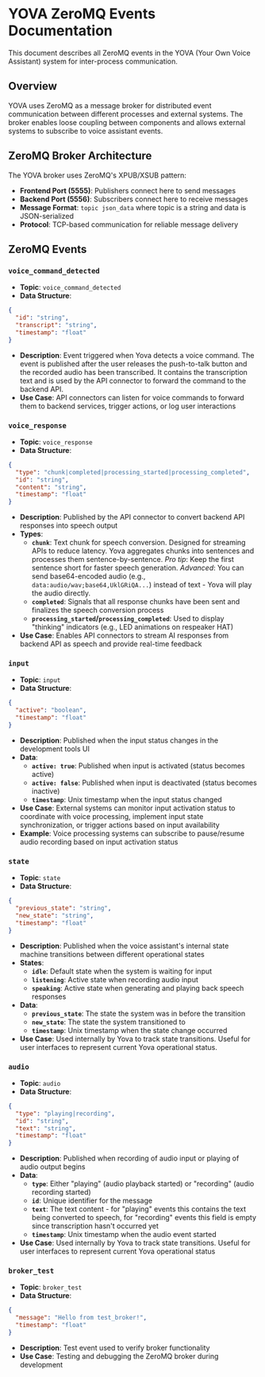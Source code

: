 # YOVA ZeroMQ Events Documentation

This document describes all ZeroMQ events in the YOVA (Your Own Voice Assistant) system for inter-process communication.

## Overview

YOVA uses ZeroMQ as a message broker for distributed event communication between different processes and external systems. The broker enables loose coupling between components and allows external systems to subscribe to voice assistant events.

## ZeroMQ Broker Architecture

The YOVA broker uses ZeroMQ's XPUB/XSUB pattern:
- **Frontend Port (5555)**: Publishers connect here to send messages
- **Backend Port (5556)**: Subscribers connect here to receive messages
- **Message Format**: `topic json_data` where topic is a string and data is JSON-serialized
- **Protocol**: TCP-based communication for reliable message delivery

## ZeroMQ Events

### `voice_command_detected`
- **Topic**: `voice_command_detected`
- **Data Structure**:
```json
{
  "id": "string",
  "transcript": "string",
  "timestamp": "float"
}
```
- **Description**: Event triggered when Yova detects a voice command. The event is published after the user releases the push-to-talk button and the recorded audio has been transcribed. It contains the transcription text and is used by the API connector to forward the command to the backend API.
- **Use Case**: API connectors can listen for voice commands to forward them to backend services, trigger actions, or log user interactions


### `voice_response`
- **Topic**: `voice_response`
- **Data Structure**:
```json
{
  "type": "chunk|completed|processing_started|processing_completed",
  "id": "string",
  "content": "string",
  "timestamp": "float"
}
```
- **Description**: Published by the API connector to convert backend API responses into speech output
- **Types**:
  - **`chunk`**: Text chunk for speech conversion. Designed for streaming APIs to reduce latency. Yova aggregates chunks into sentences and processes them sentence-by-sentence. *Pro tip*: Keep the first sentence short for faster speech generation. *Advanced*: You can send base64-encoded audio (e.g., `data:audio/wav;base64,UklGRiQA...`) instead of text - Yova will play the audio directly.
  - **`completed`**: Signals that all response chunks have been sent and finalizes the speech conversion process
  - **`processing_started`/`processing_completed`**: Used to display "thinking" indicators (e.g., LED animations on respeaker HAT)
- **Use Case**: Enables API connectors to stream AI responses from backend API as speech and provide real-time feedback

### `input`
- **Topic**: `input`
- **Data Structure**:
```json
{
  "active": "boolean",
  "timestamp": "float"
}
```
- **Description**: Published when the input status changes in the development tools UI
- **Data**:
  - **`active: true`**: Published when input is activated (status becomes active)
  - **`active: false`**: Published when input is deactivated (status becomes inactive)
  - **`timestamp`**: Unix timestamp when the input status changed
- **Use Case**: External systems can monitor input activation status to coordinate with voice processing, implement input state synchronization, or trigger actions based on input availability
- **Example**: Voice processing systems can subscribe to pause/resume audio recording based on input activation status

### `state`
- **Topic**: `state`
- **Data Structure**:
```json
{
  "previous_state": "string",
  "new_state": "string",
  "timestamp": "float"
}
```
- **Description**: Published when the voice assistant's internal state machine transitions between different operational states
- **States**:
  - **`idle`**: Default state when the system is waiting for input
  - **`listening`**: Active state when recording audio input
  - **`speaking`**: Active state when generating and playing back speech responses
- **Data**:
  - **`previous_state`**: The state the system was in before the transition
  - **`new_state`**: The state the system transitioned to
  - **`timestamp`**: Unix timestamp when the state change occurred
- **Use Case**: Used internally by Yova to track state transitions. Useful for user interfaces to represent current Yova operational status.

### `audio`
- **Topic**: `audio`
- **Data Structure**:
```json
{
  "type": "playing|recording",
  "id": "string",
  "text": "string",
  "timestamp": "float"
}
```
- **Description**: Published when recording of audio input or playing of audio output begins
- **Data**:
  - **`type`**: Either "playing" (audio playback started) or "recording" (audio recording started)
  - **`id`**: Unique identifier for the message
  - **`text`**: The text content - for "playing" events this contains the text being converted to speech, for "recording" events this field is empty since transcription hasn't occurred yet
  - **`timestamp`**: Unix timestamp when the audio event started
- **Use Case**: Used internally by Yova to track state transitions. Useful for user interfaces to represent current Yova operational status

### `broker_test`
- **Topic**: `broker_test`
- **Data Structure**:
```json
{
  "message": "Hello from test_broker!",
  "timestamp": "float"
}
```
- **Description**: Test event used to verify broker functionality
- **Use Case**: Testing and debugging the ZeroMQ broker during development
